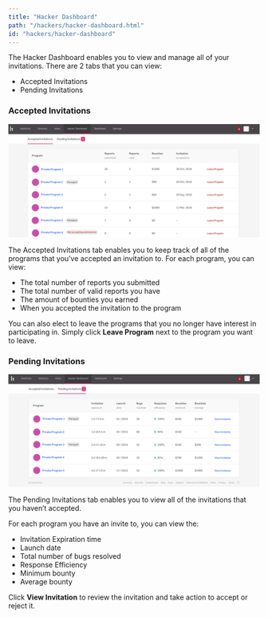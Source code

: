 ```yaml
---
title: "Hacker Dashboard"
path: "/hackers/hacker-dashboard.html"
id: "hackers/hacker-dashboard"
---
```


The Hacker Dashboard enables you to view and manage all of your invitations. There are 2 tabs that you can view:
* Accepted Invitations
* Pending Invitations

### Accepted Invitations

![hacker dashboard accepted invitations](./images/hacker-dashboard-1.png)

The Accepted Invitations tab enables you to keep track of all of the programs that you’ve accepted an invitation to. For each program, you can view:
* The total number of reports you submitted
* The total number of valid reports you have
* The amount of bounties you earned
* When you accepted the invitation to the program

You can also elect to leave the programs that you no longer have interest in participating in. Simply click <b>Leave Program</b> next to the program you want to leave.

### Pending Invitations

![hacker dashboard pending invitations](./images/hacker-dashboard-2.png)

The Pending Invitations tab enables you to view all of the invitations that you haven’t accepted.

For each program you have an invite to, you can view the:
* Invitation Expiration time
* Launch date
* Total number of bugs resolved
* Response Efficiency
* Minimum bounty
* Average bounty

Click <b>View Invitation</b> to review the invitation and take action to accept or reject it.
